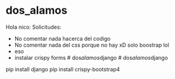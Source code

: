 ﻿# dos_alamos

Hola nico:
Solicitudes:
* No comentar nada hacerca del codigo
* No comentar nada del css porque no hay xD solo boostrap lol
* eso
* instalar crispy forms
#   d o s _ a l a m o s _ d j a n g o 
 
 #   d o s _ a l a m o s _ d j a n g o 
 
 


pip install django
pip install crispy-bootstrap4
